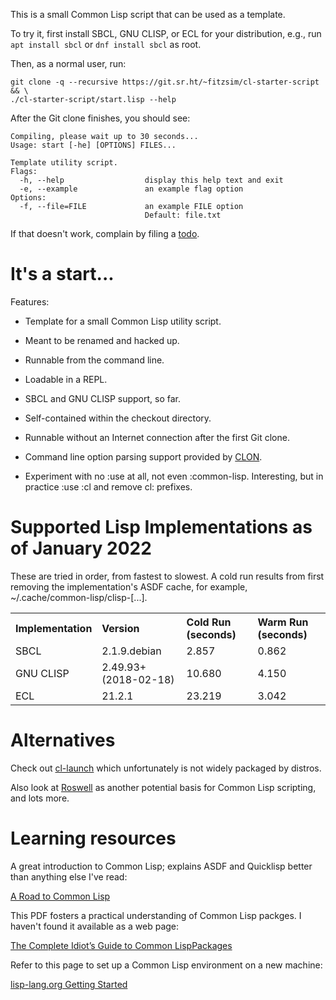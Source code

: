 This is a small Common Lisp script that can be used as a template.

To try it, first install SBCL, GNU CLISP, or ECL for your
distribution, e.g., run `apt install sbcl` or `dnf install sbcl` as
root.

Then, as a normal user, run:

	git clone -q --recursive https://git.sr.ht/~fitzsim/cl-starter-script && \
	./cl-starter-script/start.lisp --help

After the Git clone finishes, you should see:

	Compiling, please wait up to 30 seconds...
	Usage: start [-he] [OPTIONS] FILES...

	Template utility script.
	Flags:
	  -h, --help                  display this help text and exit
	  -e, --example               an example flag option
	Options:
	  -f, --file=FILE             an example FILE option
	                              Default: file.txt

If that doesn't work, complain by filing a
[todo](https://todo.sr.ht/~fitzsim/cl-starter-script).

# It's a start...

Features:

* Template for a small Common Lisp utility script.

* Meant to be renamed and hacked up.

* Runnable from the command line.

* Loadable in a REPL.

* SBCL and GNU CLISP support, so far.

* Self-contained within the checkout directory.

* Runnable without an Internet connection after the first Git clone.

* Command line option parsing support provided by
  [CLON](https://github.com/didierverna/clon).

* Experiment with no :use at all, not even :common-lisp.  Interesting,
  but in practice :use :cl and remove cl: prefixes.

# Supported Lisp Implementations as of January 2022

These are tried in order, from fastest to slowest.  A cold run results
from first removing the implementation's ASDF cache, for example,
~/.cache/common-lisp/clisp-[...].

<table>
  <tr>
    <th style="text-align:left;">Implementation</th>
    <th style="text-align:left;">Version</th>
    <th style="text-align:left;">Cold Run (seconds)</th>
    <th style="text-align:left;">Warm Run (seconds)</th>
  </tr>
  <tr>
    <td>SBCL</td>
    <td>2.1.9.debian</td>
    <td>2.857</td>
    <td>0.862</td>
  </tr>
  <tr>
    <td>GNU CLISP</td>
    <td>2.49.93+ (2018-02-18)</td>
    <td>10.680</td>
    <td>4.150</td>
  </tr>
  <tr>
    <td>ECL</td>
    <td>21.2.1</td>
    <td>23.219</td>
    <td>3.042</td>
  </tr>
</table>

# Alternatives

Check out [cl-launch](https://github.com/fare/cl-launch) which
unfortunately is not widely packaged by distros.

Also look at [Roswell](https://github.com/roswell/roswell) as another
potential basis for Common Lisp scripting, and lots more.

# Learning resources

A great introduction to Common Lisp; explains ASDF and Quicklisp
better than anything else I've read:

[A Road to Common Lisp](https://stevelosh.com/blog/2018/08/a-road-to-common-lisp/)

This PDF fosters a practical understanding of Common Lisp packges.  I
haven't found it available as a web page:

[The Complete Idiot’s Guide to Common LispPackages](http://index-of.es/Programming/Lisp/Lisp%20Mess/Erann%20Gat%20-%20Idiots%20Guide%20To%20Lisp%20Packages.pdf)

Refer to this page to set up a Common Lisp environment on a new
machine:

[lisp-lang.org Getting Started](https://lisp-lang.org/learn/getting-started/)
